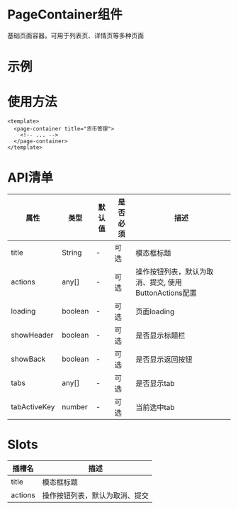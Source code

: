 # PageContainer组件
基础页面容器。可用于列表页、详情页等多种页面

# 示例
<demo src="../../packages/components/src/components/src/layouts/PageContainer/demos/demo.vue" />

# 使用方法

``` vue
<template>
  <page-container title="货币管理">
    <!-- ... -->
  </page-container>
</template>
```

# API清单

| 属性         | 类型    | 默认值 | 是否必须 | 描述                                                  |
| ------------ | ------- | ------ | -------- | ----------------------------------------------------- |
| title        | String  | -      | 可选     | 模态框标题                                            |
| actions      | any[]   | -      | 可选     | 操作按钮列表，默认为取消、提交, 使用ButtonActions配置 |
| loading      | boolean | -      | 可选     | 页面loading                                           |
| showHeader   | boolean | -      | 可选     | 是否显示标题栏                                        |
| showBack     | boolean | -      | 可选     | 是否显示返回按钮                                      |
| tabs         | any[]   | -      | 可选     | 是否显示tab                                           |
| tabActiveKey | number  | -      | 可选     | 当前选中tab                                           |

# Slots
| 插槽名  | 描述                           |
| ------- | ------------------------------ |
| title   | 模态框标题                     |
| actions | 操作按钮列表，默认为取消、提交 |
